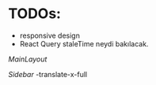 # TODOs:

- responsive design
- React Query staleTime neydi bakılacak.

_MainLayout_

_Sidebar_
-translate-x-full
